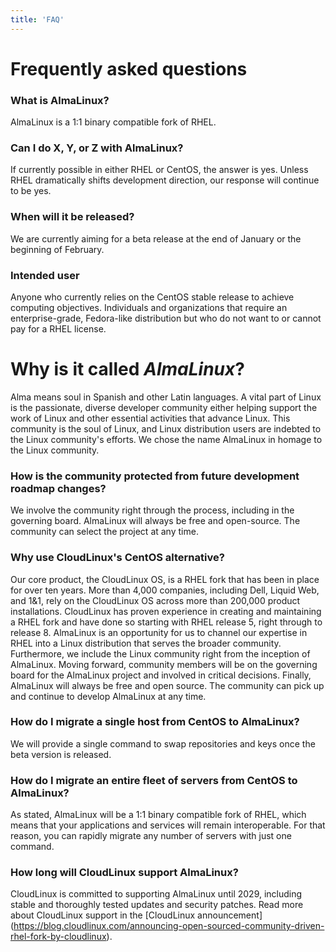 ```yaml
---
title: 'FAQ'
---
```

# Frequently asked questions


### What is AlmaLinux?

AlmaLinux is a 1:1 binary compatible fork of RHEL.


### Can I do X, Y, or Z with AlmaLinux?

If currently possible in either RHEL or CentOS, the answer is yes. 
Unless RHEL dramatically shifts development direction, our response 
will continue to be yes.


### When will it be released?

We are currently aiming for a beta release at the end of January or the
beginning of February.


### Intended user

Anyone who currently relies on the CentOS stable release to achieve computing
objectives. Individuals and organizations that require an enterprise-grade,
Fedora-like distribution but who do not want to or cannot pay for a RHEL
license.

# Why is it called _AlmaLinux_?

Alma means soul in Spanish and other Latin languages. A vital part
of Linux is the passionate, diverse developer community either helping 
support the work of Linux and other essential activities that advance Linux.
This community is the soul of Linux, and Linux distribution users are indebted
to the Linux community's efforts. We chose the name AlmaLinux in homage to the 
Linux community.


### How is the community protected from future development roadmap changes?

We involve the community right through the process, including in the
governing board. AlmaLinux will always be free and open-source. The community
can select the project at any time.


### Why use CloudLinux's CentOS alternative?

Our core product, the CloudLinux OS, is a RHEL fork that has been in place
for over ten years. More than 4,000 companies, including Dell, Liquid Web,
and 1&1, rely on the CloudLinux OS across more than 200,000 product
installations. CloudLinux has proven experience in creating and maintaining
a RHEL fork and have done so starting with RHEL release 5, right through to
release 8. AlmaLinux is an opportunity for us to channel our expertise in
RHEL into a Linux distribution that serves the broader community.
Furthermore, we include the Linux community right from the inception
of AlmaLinux. Moving forward, community members will be on the governing
board for the AlmaLinux project and involved in critical decisions. Finally,
AlmaLinux will always be free and open source. The community can pick up
and continue to develop AlmaLinux at any time.


### How do I migrate a single host from CentOS to AlmaLinux?

We will provide a single command to swap repositories and keys once the beta
version is released.


### How do I migrate an entire fleet of servers from CentOS to AlmaLinux?

As stated, AlmaLinux will be a 1:1 binary compatible fork of RHEL, which
means that your applications and services will remain interoperable. For that
reason, you can rapidly migrate any number of servers with just one command.


### How long will CloudLinux support AlmaLinux?

CloudLinux is committed to supporting AlmaLinux until 2029, including stable
and thoroughly tested updates and security patches. Read more about CloudLinux
support in the [CloudLinux announcement]
(https://blog.cloudlinux.com/announcing-open-sourced-community-driven-rhel-fork-by-cloudlinux).
